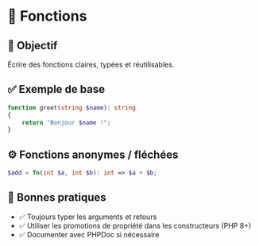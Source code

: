# 🧩 Fonctions
## 🎯 Objectif
Écrire des fonctions claires, typées et réutilisables.

## ✅ Exemple de base
```php
function greet(string $name): string
{
    return "Bonjour $name !";
}
```

## ⚙️ Fonctions anonymes / fléchées
```php
$add = fn(int $a, int $b): int => $a + $b;
```

## 🧠 Bonnes pratiques
- ✅ Toujours typer les arguments et retours
- ✅ Utiliser les promotions de propriété dans les constructeurs (PHP 8+)
- ✅ Documenter avec PHPDoc si nécessaire
